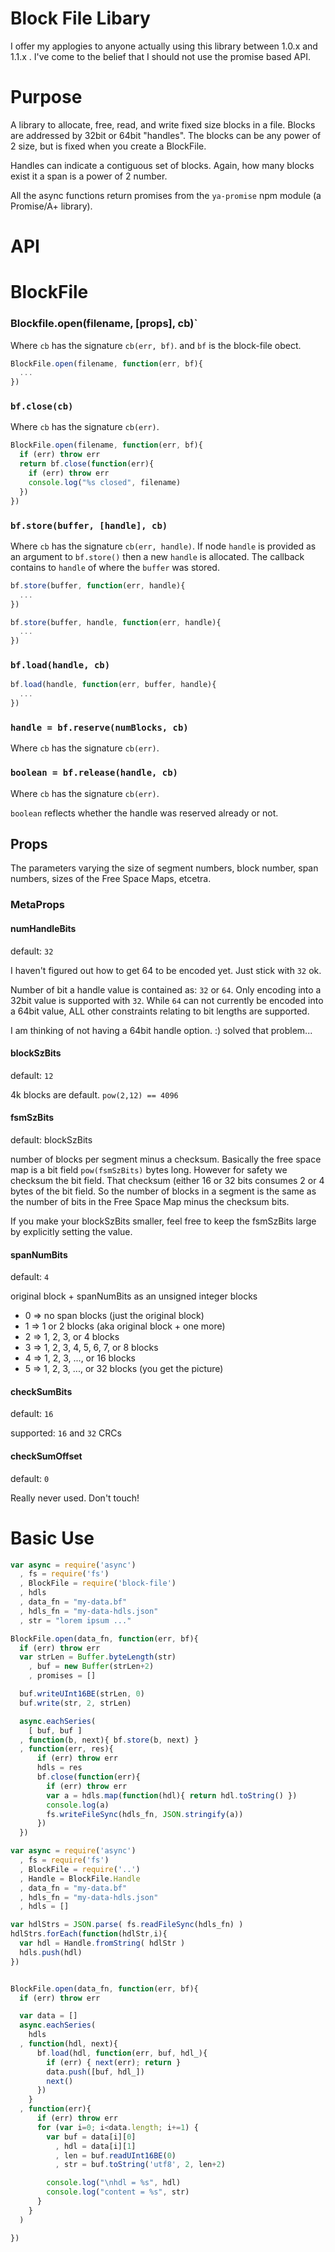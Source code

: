 # Block File Libary

I offer my applogies to anyone actually using this library between 1.0.x
and 1.1.x . I've come to the belief that I should not use the promise based
API.

# Purpose

A library to allocate, free, read, and write fixed size blocks in a file.
Blocks are addressed by 32bit or 64bit "handles". The blocks can be any
power of 2 size, but is fixed when you create a BlockFile.

Handles can indicate a contiguous set of blocks. Again, how many blocks
exist it a span is a power of 2 number.

All the async functions return promises from the `ya-promise` npm module (a
Promise/A+ library).

# API

# BlockFile

### Blockfile.open(filename, [props], cb)`

Where `cb` has the signature `cb(err, bf)`. and `bf` is the block-file obect.

```javascript
BlockFile.open(filename, function(err, bf){
  ...
})
```

### `bf.close(cb)`

Where `cb` has the signature `cb(err)`.

```javascript
BlockFile.open(filename, function(err, bf){
  if (err) throw err
  return bf.close(function(err){
    if (err) throw err
    console.log("%s closed", filename)
  })
})
```

### `bf.store(buffer, [handle], cb)`

Where `cb` has the signature `cb(err, handle)`. If node `handle` is provided
as an argument to `bf.store()` then a new `handle` is allocated. The callback
contains to `handle` of where the `buffer` was stored.

```javascript
bf.store(buffer, function(err, handle){
  ...
})
```

```javascript
bf.store(buffer, handle, function(err, handle){
  ...
})
```

### `bf.load(handle, cb)`

```javascript
bf.load(handle, function(err, buffer, handle){
  ...
})
```

### `handle = bf.reserve(numBlocks, cb)`

Where `cb` has the signature `cb(err)`.

### `boolean = bf.release(handle, cb)`

Where `cb` has the signature `cb(err)`.

`boolean` reflects whether the handle was reserved already or not.


## Props

The parameters varying the size of segment numbers, block number, span numbers,
sizes of the Free Space Maps, etcetra.

### MetaProps

#### numHandleBits
default: `32`

I haven't figured out how to get 64 to be encoded yet. Just stick with `32` ok.

Number of bit a handle value is contained as: `32` or `64`. Only encoding
into a 32bit value is supported with `32`. While `64` can not currently be
encoded into a 64bit value, ALL other constraints relating to bit lengths are
supported.

I am thinking of not having a 64bit handle option. :) solved that problem...

#### blockSzBits
default: `12`

4k blocks are default. `pow(2,12) == 4096`

#### fsmSzBits
default: blockSzBits

number of blocks per segment minus a checksum. Basically the free space map
is a bit field `pow(fsmSzBits)` bytes long. However for safety we checksum the
bit field. That checksum (either 16 or 32 bits consumes 2 or 4 bytes of the
bit field. So the number of blocks in a segment is the same as the number of
bits in the Free Space Map minus the checksum bits.

If you make your blockSzBits smaller, feel free to keep the fsmSzBits large
by explicitly setting the value.

#### spanNumBits
default: `4`

original block + spanNumBits as an unsigned integer blocks

* 0 => no span blocks (just the original block)
* 1 => 1 or 2 blocks (aka original block + one more)
* 2 => 1, 2, 3, or 4 blocks
* 3 => 1, 2, 3, 4, 5, 6, 7, or 8 blocks
* 4 => 1, 2, 3, ..., or 16 blocks
* 5 => 1, 2, 3, ..., or 32 blocks (you get the picture)

#### checkSumBits
default: `16`

supported: `16` and `32` CRCs

#### checkSumOffset
default: `0`

Really never used. Don't touch!

# Basic Use

```javascript
var async = require('async')
  , fs = require('fs')
  , BlockFile = require('block-file')
  , hdls
  , data_fn = "my-data.bf"
  , hdls_fn = "my-data-hdls.json"
  , str = "lorem ipsum ..."

BlockFile.open(data_fn, function(err, bf){
  if (err) throw err
  var strLen = Buffer.byteLength(str)
    , buf = new Buffer(strLen+2)
    , promises = []

  buf.writeUInt16BE(strLen, 0)
  buf.write(str, 2, strLen)

  async.eachSeries(
    [ buf, buf ]
  , function(b, next){ bf.store(b, next) }
  , function(err, res){
      if (err) throw err
      hdls = res
      bf.close(function(err){
        if (err) throw err
        var a = hdls.map(function(hdl){ return hdl.toString() })
        console.log(a)
        fs.writeFileSync(hdls_fn, JSON.stringify(a))
      })
  })
```

```javascript
var async = require('async')
  , fs = require('fs')
  , BlockFile = require('..')
  , Handle = BlockFile.Handle
  , data_fn = "my-data.bf"
  , hdls_fn = "my-data-hdls.json"
  , hdls = []

var hdlStrs = JSON.parse( fs.readFileSync(hdls_fn) )
hdlStrs.forEach(function(hdlStr,i){
  var hdl = Handle.fromString( hdlStr )
  hdls.push(hdl)
})


BlockFile.open(data_fn, function(err, bf){
  if (err) throw err

  var data = []
  async.eachSeries(
    hdls
  , function(hdl, next){
      bf.load(hdl, function(err, buf, hdl_){
        if (err) { next(err); return }
        data.push([buf, hdl_])
        next()
      })
    }
  , function(err){
      if (err) throw err
      for (var i=0; i<data.length; i+=1) {
        var buf = data[i][0]
          , hdl = data[i][1]
          , len = buf.readUInt16BE(0)
          , str = buf.toString('utf8', 2, len+2)

        console.log("\nhdl = %s", hdl)
        console.log("content = %s", str)
      }
    }
  )

})
```

